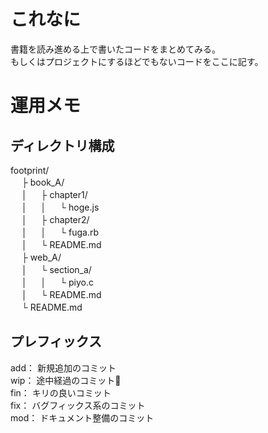 # これなに

書籍を読み進める上で書いたコードをまとめてみる。  
もしくはプロジェクトにするほどでもないコードをここに記す。

# 運用メモ
## ディレクトリ構成
footprint/  
　 ├ book_A/  
　 │ 　 ├ chapter1/  
　 │ 　 │ 　 └ hoge.js  
　 │ 　 ├ chapter2/  
　 │ 　 │ 　 └ fuga.rb  
　 │ 　 └ README.md  
　 ├ web_A/  
　 │ 　 └ section_a/  
　 │ 　 │ 　 └ piyo.c  
　 │ 　 └ README.md  
　 └ README.md

## プレフィックス
add： 新規追加のコミット  
wip： 途中経過のコミット  
fin： キリの良いコミット  
fix： バグフィックス系のコミット  
mod： ドキュメント整備のコミット
